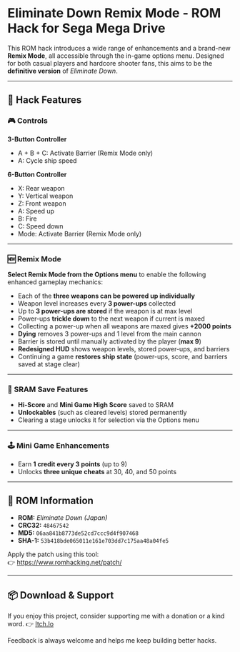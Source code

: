 # Eliminate Down Remix Mode - ROM Hack for Sega Mega Drive

This ROM hack introduces a wide range of enhancements and a brand-new **Remix Mode**, all accessible through the in-game options menu. Designed for both casual players and hardcore shooter fans, this aims to be the **definitive version** of *Eliminate Down*.

---

## 🔧 Hack Features

### 🎮 Controls

**3-Button Controller**
- A + B + C: Activate Barrier (Remix Mode only)
- A: Cycle ship speed

**6-Button Controller**
- X: Rear weapon
- Y: Vertical weapon
- Z: Front weapon
- A: Speed up
- B: Fire
- C: Speed down
- Mode: Activate Barrier (Remix Mode only)

---

### 🆕 Remix Mode

**Select Remix Mode from the Options menu** to enable the following enhanced gameplay mechanics:

- Each of the **three weapons can be powered up individually**
- Weapon level increases every **3 power-ups** collected
- Up to **3 power-ups are stored** if the weapon is at max level
- Power-ups **trickle down** to the next weapon if current is maxed
- Collecting a power-up when all weapons are maxed gives **+2000 points**
- **Dying** removes 3 power-ups and 1 level from the main cannon
- Barrier is stored until manually activated by the player (**max 9**)
- **Redesigned HUD** shows weapon levels, stored power-ups, and barriers
- Continuing a game **restores ship state** (power-ups, score, and barriers saved at stage clear)

---

### 💾 SRAM Save Features

- **Hi-Score** and **Mini Game High Score** saved to SRAM
- **Unlockables** (such as cleared levels) stored permanently
- Clearing a stage unlocks it for selection via the Options menu

---

### 🕹️ Mini Game Enhancements

- Earn **1 credit every 3 points** (up to 9)
- Unlocks **three unique cheats** at 30, 40, and 50 points

---

## 📄 ROM Information

- **ROM:** *Eliminate Down (Japan)*
- **CRC32:** `48467542`
- **MD5:** `06aa841b8773de52cd7ccc9d4f907468`
- **SHA-1:** `53b418bde065011e161e703dd7c175aa48a04fe5`

Apply the patch using this tool:  
👉 https://www.romhacking.net/patch/

---

## 📦 Download & Support
If you enjoy this project, consider supporting me with a donation or a kind word.
👉 [Itch.Io](https://irmaosver-ehotmailcom.itch.io/eliminate-down-remix/purchase)

Feedback is always welcome and helps me keep building better hacks.
